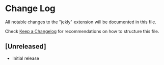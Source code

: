 # Change Log

All notable changes to the "jekly" extension will be documented in this file.

Check [Keep a Changelog](http://keepachangelog.com/) for recommendations on how to structure this file.

## [Unreleased]

- Initial release